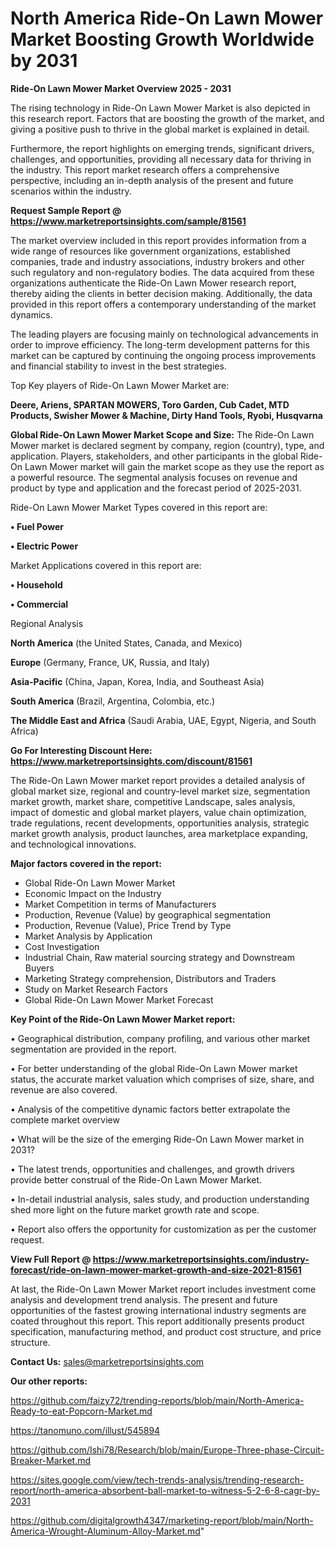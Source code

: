 # North America Ride-On Lawn Mower Market Boosting Growth Worldwide by 2031

<Strong> Ride-On Lawn Mower Market Overview 2025 - 2031</strong>

The rising technology in Ride-On Lawn Mower Market is also depicted in this research report. Factors that are boosting the growth of the market, and giving a positive push to thrive in the global market is explained in detail.

Furthermore, the report highlights on emerging trends, significant drivers, challenges, and opportunities, providing all necessary data for thriving in the industry. This report market research offers a comprehensive perspective, including an in-depth analysis of the present and future scenarios within the industry.

<strong>Request Sample Report @ <a href=https://www.marketreportsinsights.com/sample/81561>https://www.marketreportsinsights.com/sample/81561</a></strong>

The market overview included in this report provides information from a wide range of resources like government organizations, established companies, trade and industry associations, industry brokers and other such regulatory and non-regulatory bodies. The data acquired from these organizations authenticate the Ride-On Lawn Mower research report, thereby aiding the clients in better decision making. Additionally, the data provided in this report offers a contemporary understanding of the market dynamics.

The leading players are focusing mainly on technological advancements in order to improve efficiency. The long-term development patterns for this market can be captured by continuing the ongoing process improvements and financial stability to invest in the best strategies.

Top Key players of Ride-On Lawn Mower Market are:

<strong>Deere, Ariens, SPARTAN MOWERS, Toro Garden, Cub Cadet, MTD Products, Swisher Mower & Machine, Dirty Hand Tools, Ryobi, Husqvarna</strong>

<strong><b>Global Ride-On Lawn Mower Market Scope and Size:</b></strong>
The Ride-On Lawn Mower market is declared segment by company, region (country), type, and application. Players, stakeholders, and other participants in the global Ride-On Lawn Mower market will gain the market scope as they use the report as a powerful resource. The segmental analysis focuses on revenue and product by type and application and the forecast period of 2025-2031.

Ride-On Lawn Mower Market Types covered in this report are:

<strong>• Fuel Power

• Electric Power</strong>

Market Applications covered in this report are:

<strong>• Household

• Commercial</strong> 

Regional Analysis

<strong>North America</strong> (the United States, Canada, and Mexico)

<strong>Europe</strong> (Germany, France, UK, Russia, and Italy)

<strong>Asia-Pacific</strong> (China, Japan, Korea, India, and Southeast Asia)

<strong>South America</strong> (Brazil, Argentina, Colombia, etc.)

<strong>The Middle East and Africa</strong> (Saudi Arabia, UAE, Egypt, Nigeria, and South Africa)

<strong>Go For Interesting Discount Here: <a href=https://www.marketreportsinsights.com/discount/81561>https://www.marketreportsinsights.com/discount/81561</a></strong>

The Ride-On Lawn Mower market report provides a detailed analysis of global market size, regional and country-level market size, segmentation market growth, market share, competitive Landscape, sales analysis, impact of domestic and global market players, value chain optimization, trade regulations, recent developments, opportunities analysis, strategic market growth analysis, product launches, area marketplace expanding, and technological innovations.

<strong><b>Major factors covered in the report:</b></strong>
<ul>
  <li>Global Ride-On Lawn Mower Market </li>
  <li>Economic Impact on the Industry</li>
  <li>Market Competition in terms of Manufacturers</li>
  <li>Production, Revenue (Value) by geographical segmentation</li>
  <li>Production, Revenue (Value), Price Trend by Type</li>
  <li>Market Analysis by Application</li>
  <li>Cost Investigation</li>
  <li>Industrial Chain, Raw material sourcing strategy and Downstream Buyers</li>
  <li>Marketing Strategy comprehension, Distributors and Traders</li>
  <li>Study on Market Research Factors</li>
  <li>Global Ride-On Lawn Mower Market Forecast</li>
</ul>

<strong><b>Key Point of the Ride-On Lawn Mower Market report:</b></strong>

• Geographical distribution, company profiling, and various other market segmentation are provided in the report.

• For better understanding of the global Ride-On Lawn Mower market status, the accurate market valuation which comprises of size, share, and revenue are also covered.

• Analysis of the competitive dynamic factors better extrapolate the complete market overview

• What will be the size of the emerging Ride-On Lawn Mower market in 2031?

• The latest trends, opportunities and challenges, and growth drivers provide better construal of the Ride-On Lawn Mower Market.

• In-detail industrial analysis, sales study, and production understanding shed more light on the future market growth rate and scope.

• Report also offers the opportunity for customization as per the customer request.

<strong><b>View Full Report @ <a href=https://www.marketreportsinsights.com/industry-forecast/ride-on-lawn-mower-market-growth-and-size-2021-81561>https://www.marketreportsinsights.com/industry-forecast/ride-on-lawn-mower-market-growth-and-size-2021-81561</a></b></strong>


At last, the Ride-On Lawn Mower Market report includes investment come analysis and development trend analysis. The present and future opportunities of the fastest growing international industry segments are coated throughout this report. This report additionally presents product specification, manufacturing method, and product cost structure, and price structure.

<strong>Contact Us:</strong>
sales@marketreportsinsights.com

<strong>Our other reports:</strong>

<a href=https://github.com/faizy72/trending-reports/blob/main/North-America-Ready-to-eat-Popcorn-Market.md>https://github.com/faizy72/trending-reports/blob/main/North-America-Ready-to-eat-Popcorn-Market.md</a>

<a href=https://tanomuno.com/illust/545894>https://tanomuno.com/illust/545894</a>

<a href=https://github.com/Ishi78/Research/blob/main/Europe-Three-phase-Circuit-Breaker-Market.md>https://github.com/Ishi78/Research/blob/main/Europe-Three-phase-Circuit-Breaker-Market.md</a>

<a href=https://sites.google.com/view/tech-trends-analysis/trending-research-report/north-america-absorbent-ball-market-to-witness-5-2-6-8-cagr-by-2031>https://sites.google.com/view/tech-trends-analysis/trending-research-report/north-america-absorbent-ball-market-to-witness-5-2-6-8-cagr-by-2031</a>

<a href=https://github.com/digitalgrowth4347/marketing-report/blob/main/North-America-Wrought-Aluminum-Alloy-Market.md>https://github.com/digitalgrowth4347/marketing-report/blob/main/North-America-Wrought-Aluminum-Alloy-Market.md</a>"
